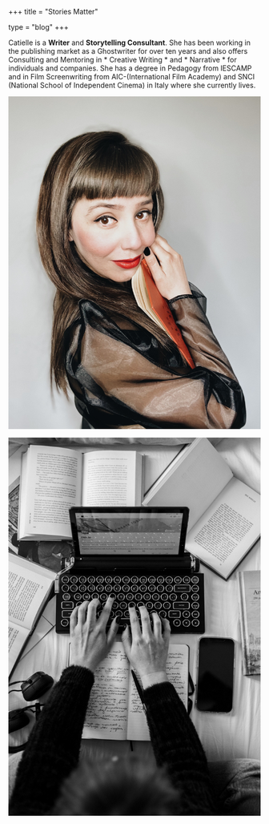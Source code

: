 +++
title = "Stories Matter"

type = "blog"
+++


Catielle is a **Writer** and **Storytelling Consultant**. She has been working in the publishing market as a Ghostwriter for over ten years and also offers Consulting and Mentoring in * Creative Writing * and * Narrative * for individuals and companies.
She has a degree in Pedagogy from IESCAMP and in Film Screenwriting from AIC-(International Film Academy) and SNCI (National School of Independent Cinema) in Italy where she currently lives.

![](/img/cati.jpg)


![](/img/writing.jpg)
